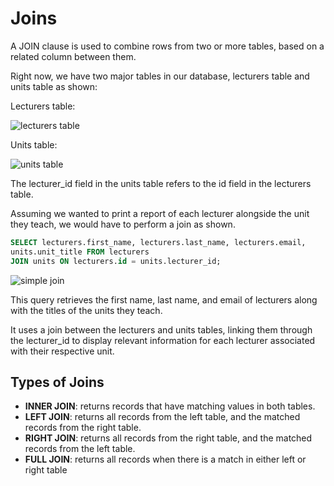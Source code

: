 # Joins

A JOIN clause is used to combine rows from two or more tables, based on a related column between them.

Right now, we have two major tables in our database, lecturers table and units table as shown:

Lecturers table:

![lecturers table](j-lecturers-table.png)

Units table:

![units table](j-units-table.png)

The lecturer_id field in the units table refers to the id field in the lecturers table.

Assuming we wanted to print a report of each lecturer alongside the unit they teach, we would have to perform a join as shown.

```SQL
SELECT lecturers.first_name, lecturers.last_name, lecturers.email, 
units.unit_title FROM lecturers 
JOIN units ON lecturers.id = units.lecturer_id;
```

![simple join](simple-join.png)

This query retrieves the first name, last name, and email of lecturers along with the titles of the units they teach.

It uses a join between the lecturers and units tables, linking them through the lecturer_id to display relevant 
information for each lecturer associated with their respective unit.

## Types of Joins
- **INNER JOIN**: returns records that have matching values in both tables.
- **LEFT JOIN**: returns all records from the left table, and the matched records from the right table.
- **RIGHT JOIN**: returns all records from the right table, and the matched records from the left table.
- **FULL JOIN**: returns all records when there is a match in either left or right table

